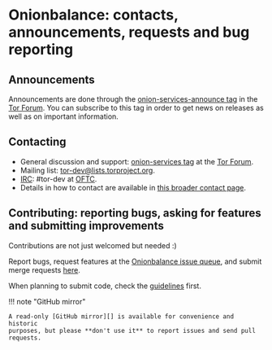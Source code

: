 # Onionbalance: contacts, announcements, requests and bug reporting

## Announcements

Announcements are done through the [onion-services-announce tag][] in the [Tor
Forum][]. You can subscribe to this tag in order to get news on releases
as well as on important information.

[onion-services-announce tag]: https://forum.torproject.org/tag/onion-services-announce

## Contacting

* General discussion and support: [onion-services tag][] at the [Tor Forum][].
* Mailing list: [tor-dev@lists.torproject.org][].
* [IRC][]: #tor-dev at [OFTC][].
* Details in how to contact are available in [this broader contact
  page](https://onionservices.torproject.org/contact/).

[onion-services tag]: https://forum.torproject.org/tag/onion-services
[Tor Forum]: https://forum.torproject.org
[IRC]: https://en.wikipedia.org/wiki/Internet_Relay_Chat
[OFTC]: https://www.oftc.net/
[tor-dev@lists.torproject.org]: https://lists.torproject.org/mailman3/postorius/lists/tor-dev.lists.torproject.org/

## Contributing: reporting bugs, asking for features and submitting improvements

Contributions are not just welcomed but needed :)

Report bugs, request features at the [Onionbalance issue queue][], and submit
merge requests [here][merge-requests].

When planning to submit code, check the
[guidelines](https://onionservices.torproject.org/dev/contributing) first.

[Onionbalance issue queue]: https://gitlab.torproject.org/tpo/onion-services/onionbalance/-/issues
[merge-requests]: https://gitlab.torproject.org/tpo/onion-services/onionbalance/-/merge_requests

!!! note "GitHub mirror"

    A read-only [GitHub mirror][] is available for convenience and historic
    purposes, but please **don't use it** to report issues and send pull
    requests.

[GitHub mirror]: https://github.com/torproject/onionbalance
